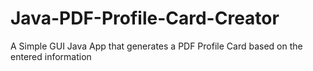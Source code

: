 # Java-PDF-Profile-Card-Creator
A Simple GUI Java App that generates a PDF Profile Card based on the entered information
